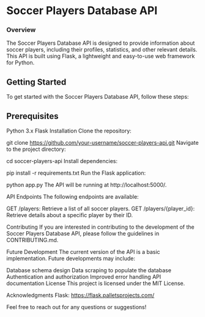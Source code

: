 # Soccer Players Database API
### Overview
The Soccer Players Database API is designed to provide information about soccer players, including their profiles, statistics, and other relevant details. This API is built using Flask, a lightweight and easy-to-use web framework for Python.

## Getting Started
To get started with the Soccer Players Database API, follow these steps:

## Prerequisites
Python 3.x
Flask
Installation
Clone the repository:

 
 
git clone https://github.com/your-username/soccer-players-api.git
Navigate to the project directory:

 
cd soccer-players-api
Install dependencies:

 
pip install -r requirements.txt
Run the Flask application:

 
python app.py
The API will be running at http://localhost:5000/.

API Endpoints
The following endpoints are available:

GET /players: Retrieve a list of all soccer players.
GET /players/{player_id}: Retrieve details about a specific player by their ID.

Contributing
If you are interested in contributing to the development of the Soccer Players Database API, please follow the guidelines in CONTRIBUTING.md.

Future Development
The current version of the API is a basic implementation. Future developments may include:

Database schema design
Data scraping to populate the database
Authentication and authorization
Improved error handling
API documentation
License
This project is licensed under the MIT License.

Acknowledgments
Flask: https://flask.palletsprojects.com/

Feel free to reach out for any questions or suggestions!
